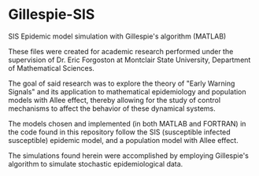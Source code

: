 # Gillespie-SIS
SIS Epidemic model simulation with Gillespie's algorithm (MATLAB)

These files were created for academic research performed under the supervision of Dr. Eric Forgoston at Montclair State University, Department of Mathematical Sciences.

The goal of said research was to explore the theory of "Early Warning Signals" and its application to mathematical epidemiology and population models with Allee effect, thereby allowing for the study of control mechanisms to affect the behavior of these dynamical systems. 

The models chosen and implemented (in both MATLAB and FORTRAN) in the code found in this repository follow the SIS (susceptible infected susceptible) epidemic model, and a population model with Allee effect.

The simulations found herein were accomplished by employing Gillespie's algorithm to simulate stochastic epidemiological data.
